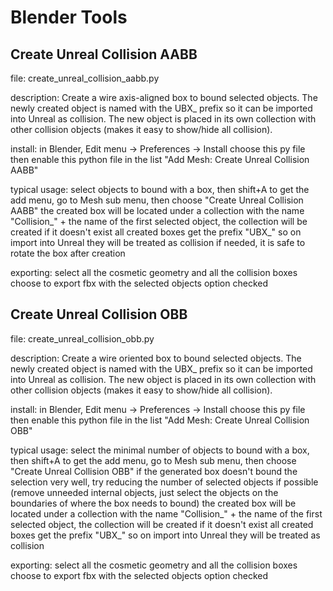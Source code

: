 
# Blender Tools

## Create Unreal Collision AABB

file:
  create_unreal_collision_aabb.py

description:
  Create a wire axis-aligned box to bound selected objects.  The newly created object is named with the UBX_ prefix so it can be imported into
  Unreal as collision.  The new object is placed in its own collection with other collision objects (makes it easy to show/hide
  all collision).

install:
  in Blender, Edit menu -> Preferences -> Install
  choose this py file
  then enable this python file in the list "Add Mesh: Create Unreal Collision AABB"

typical usage:
  select objects to bound with a box, then shift+A to get the add menu, go to Mesh sub menu, then choose "Create Unreal Collision AABB"
  the created box will be located under a collection with the name "Collision_" + the name of the first selected object, the collection will be
    created if it doesn't exist
  all created boxes get the prefix "UBX_" so on import into Unreal they will be treated as collision
  if needed, it is safe to rotate the box after creation

exporting:
  select all the cosmetic geometry and all the collision boxes
  choose to export fbx with the selected objects option checked



## Create Unreal Collision OBB

file:
  create_unreal_collision_obb.py

description:
  Create a wire oriented box to bound selected objects.  The newly created object is named with the UBX_ prefix so it can be imported into
  Unreal as collision.  The new object is placed in its own collection with other collision objects (makes it easy to show/hide
  all collision).

install:
  in Blender, Edit menu -> Preferences -> Install
  choose this py file
  then enable this python file in the list "Add Mesh: Create Unreal Collision OBB"

typical usage:
  select the minimal number of objects to bound with a box, then shift+A to get the add menu, go to Mesh sub menu, then choose "Create Unreal Collision OBB"
  if the generated box doesn't bound the selection very well, try reducing the number of selected objects if possible (remove unneeded internal objects, just 
    select the objects on the boundaries of where the box needs to bound)
  the created box will be located under a collection with the name "Collision_" + the name of the first selected object, the collection will be
    created if it doesn't exist
  all created boxes get the prefix "UBX_" so on import into Unreal they will be treated as collision

exporting:
  select all the cosmetic geometry and all the collision boxes
  choose to export fbx with the selected objects option checked

